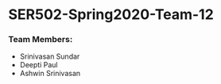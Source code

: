 # SER502-Spring2020-Team-12

### Team Members:
* Srinivasan Sundar
* Deepti Paul
* Ashwin Srinivasan
